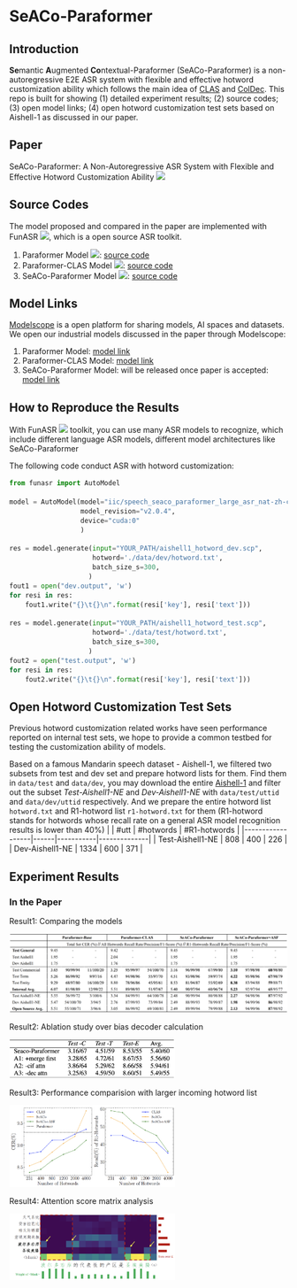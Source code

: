 # SeACo-Paraformer

## Introduction
**Se**mantic **A**ugmented **Co**ntextual-Paraformer (SeACo-Paraformer) is a non-autoregressive E2E ASR system with flexible and effective hotword customization ability which follows the main idea of [CLAS](https://arxiv.org/pdf/1808.02480.pdf) and [ColDec](https://arxiv.org/pdf/2012.09466.pdf).
This repo is built for showing (1) detailed experiment results; (2) source codes; (3) open model links; (4) open hotword customization test sets based on Aishell-1 as discussed in our paper.
## Paper
SeACo-Paraformer: A Non-Autoregressive ASR System with Flexible and Effective Hotword Customization Ability <a href="https://arxiv.org/abs/2308.03266"><img src="https://img.shields.io/badge/Arxiv-2308.03266-green"></a>
## Source Codes
The model proposed and compared in the paper are implemented with FunASR <a href='https://github.com/alibaba-damo-academy/FunASR'><img src='https://img.shields.io/badge/Github-Code-blue'></a>, which is a open source ASR toolkit.
1. Paraformer Model <a href="https://arxiv.org/abs/2206.08317"><img src="https://img.shields.io/badge/Arxiv-2206.08317-green"></a>: [source code](https://github.com/alibaba-damo-academy/FunASR/tree/main/funasr/models/paraformer)
2. Paraformer-CLAS Model <a href="https://arxiv.org/abs/2305.11013"><img src="https://img.shields.io/badge/Arxiv-2305.11013-green"></a>: [source code](https://github.com/alibaba-damo-academy/FunASR/tree/main/funasr/models/contextual_paraformer)
3. SeACo-Paraformer Model <a href="https://arxiv.org/abs/2308.03266"><img src="https://img.shields.io/badge/Arxiv-2308.03266-green"></a>: [source code](https://github.com/alibaba-damo-academy/FunASR/tree/main/funasr/models/seaco_paraformer)
## Model Links
[Modelscope](https://modelscope.cn/models) is a open platform for sharing models, AI spaces and datasets. We open our industrial models discussed in the paper through Modelscope:
1. Paraformer Model: [model link](https://modelscope.cn/models/damo/speech_paraformer-large_asr_nat-zh-cn-16k-common-vocab8404-pytorch/summary)
2. Paraformer-CLAS Model: [model link](https://modelscope.cn/models/damo/speech_paraformer-large-contextual_asr_nat-zh-cn-16k-common-vocab8404/summary)
3. SeACo-Paraformer Model: will be released once paper is accepted: [model link](https://modelscope.cn/models/iic/speech_seaco_paraformer_large_asr_nat-zh-cn-16k-common-vocab8404-pytorch/summary)
## How to Reproduce the Results
With FunASR <a href='https://github.com/alibaba-damo-academy/FunASR'><img src='https://img.shields.io/badge/Github-Code-blue'></a> toolkit, you can use many ASR models to recognize, which include different language ASR models, different model architectures like SeACo-Paraformer

The following code conduct ASR with hotword customization:
```python
from funasr import AutoModel

model = AutoModel(model="iic/speech_seaco_paraformer_large_asr_nat-zh-cn-16k-common-vocab8404-pytorch",
                  model_revision="v2.0.4",
                  device="cuda:0"
                  )

res = model.generate(input="YOUR_PATH/aishell1_hotword_dev.scp",
                     hotword='./data/dev/hotword.txt',
                     batch_size_s=300,
                    )
fout1 = open("dev.output", 'w')
for resi in res:
    fout1.write("{}\t{}\n".format(resi['key'], resi['text']))

res = model.generate(input="YOUR_PATH/aishell1_hotword_test.scp",
                     hotword='./data/test/hotword.txt',
                     batch_size_s=300,
                    )
fout2 = open("test.output", 'w')
for resi in res:
    fout2.write("{}\t{}\n".format(resi['key'], resi['text']))
```
## Open Hotword Customization Test Sets
Previous hotword customization related works have seen performance reported on internal test sets, we hope to provide a common testbed for testing the customization ability of models. 

Based on a famous Mandarin speech dataset - Aishell-1, we filtered two subsets from test and dev set and prepare hotword lists for them.
Find them in `data/test` and `data/dev`, you may download the entire [Aishell-1](https://www.openslr.org/33/) and filter out the subset *Test-Aishell1-NE* and *Dev-Aishell1-NE* with `data/test/uttid` and `data/dev/uttid` respectively. And we prepare the entire hotword list `hotword.txt` and R1-hotword list `r1-hotword.txt` for them (R1-hotword stands for hotwords whose recall rate on a general ASR model recognition results is lower than  40%)
|                  | #utt | #hotwords | #R1-hotwords |
|------------------|------|-----------|--------------|
| Test-Aishell1-NE | 808  | 400       | 226          |
| Dev-Aishell1-NE  | 1334 | 600       | 371          |
## Experiment Results
### In the Paper
Result1: Comparing the models

<img src="./figures/fig1.png" width="1000">

Result2: Ablation study over bias decoder calculation

<img src="./figures/fig2.png" width="300">

Result3: Performance comparision with larger incoming hotword list

<img src="./figures/fig3.png" width="300">

Result4: Attention score matrix analysis

<img src="./figures/fig4.png" width="300">

